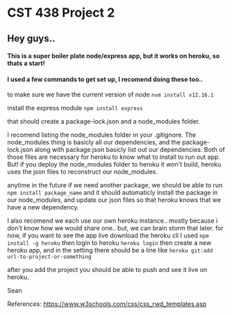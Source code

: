 # CST 438 Project 2

## Hey guys..

#### This is a super boiler plate node/express app, but it works on heroku, so thats a start!

#### I used a few commands to get set up, I recomend doing these too..

to make sure we have the current version of node
`nvm install v12.16.1`

install the express module
`npm install express`

that should create a package-lock.json and a node_modules folder.

I recomend listing the node_modules folder in your .gitignore.
The node_modules thing is basicly all our dependencies, and the package-lock.json
along with package.json basicly list out our dependencies. Both of those files are
necessary for heroku to know what to install to run out app. But! if you deploy the
node_modules folder to heroku it won't build, heroku uses the json files to reconstruct
our node_modules.


    
anytime in the future if we need another package, we should be able to run
`npm install package_name`
and it should automaticly install the package in our node_modules, and update
our json files so that heroku knows that we have a new dependency.

I also recomend we each use our own heroku instance.. mostly because i don't 
know how we would share one.. but, we can brain storm that later. for now, if you 
want to see the app live download the heroku cli
I used `npm install -g heroku`
then login to heroku 
`heroku login`
then create a new heroku app, and in the setting there should be a line like
`heroku git:add url-to-project-or-something`

after you add the project you should be able to push and see it live on heroku.

Sean

References: https://www.w3schools.com/css/css_rwd_templates.asp
